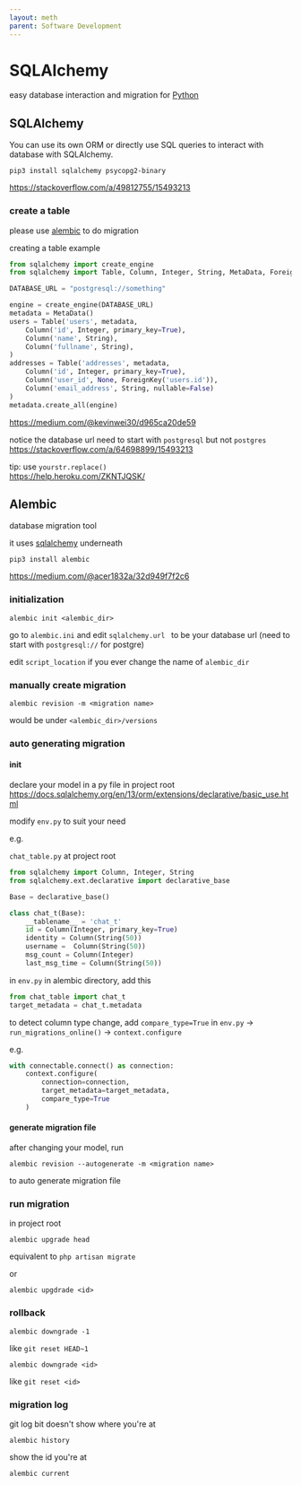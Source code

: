 ```yaml
---
layout: meth
parent: Software Development
---
```

# SQLAlchemy

easy database interaction and migration for [Python](Python)

## SQLAlchemy
You can use its own ORM or directly use SQL queries to interact with database with SQLAlchemy.

```
pip3 install sqlalchemy psycopg2-binary
```
<https://stackoverflow.com/a/49812755/15493213>

### create a table
please use [alembic](#alembic) to do migration

creating a table example
```py
from sqlalchemy import create_engine
from sqlalchemy import Table, Column, Integer, String, MetaData, ForeignKey

DATABASE_URL = "postgresql://something"

engine = create_engine(DATABASE_URL)
metadata = MetaData()
users = Table('users', metadata,
    Column('id', Integer, primary_key=True),
    Column('name', String),
    Column('fullname', String),
)
addresses = Table('addresses', metadata,
    Column('id', Integer, primary_key=True),
    Column('user_id', None, ForeignKey('users.id')),
    Column('email_address', String, nullable=False)
)
metadata.create_all(engine)
```
<https://medium.com/@kevinwei30/d965ca20de59>

notice the database url need to start with `postgresql` but not `postgres`  
<https://stackoverflow.com/a/64698899/15493213>

tip: use `yourstr.replace()`  
<https://help.heroku.com/ZKNTJQSK/>

## Alembic
database migration tool

it uses [sqlalchemy](#sqlalchemy) underneath

```
pip3 install alembic
```

<https://medium.com/@acer1832a/32d949f7f2c6>

### initialization
```
alembic init <alembic_dir>
```

go to `alembic.ini` and edit `sqlalchemy.url `
to be your database url (need to start with `postgresql://` for postgre)

edit `script_location` if you ever change the name of `alembic_dir`

### manually create migration
```
alembic revision -m <migration name>
```
would be under `<alembic_dir>/versions`

### auto generating migration
#### init
declare your model in a py file in project root  
<https://docs.sqlalchemy.org/en/13/orm/extensions/declarative/basic_use.html>

modify `env.py` to suit your need

e.g.

`chat_table.py` at project root
```py
from sqlalchemy import Column, Integer, String
from sqlalchemy.ext.declarative import declarative_base

Base = declarative_base()

class chat_t(Base):
    __tablename__ = 'chat_t'
    id = Column(Integer, primary_key=True)
    identity = Column(String(50))
    username =  Column(String(50))
    msg_count = Column(Integer)
    last_msg_time = Column(String(50))
```

in `env.py` in alembic directory, add this
```py
from chat_table import chat_t
target_metadata = chat_t.metadata
```

to detect column type change, add `compare_type=True` in `env.py` -> `run_migrations_online()` -> `context.configure`

e.g.
```py
with connectable.connect() as connection:
	context.configure(
		connection=connection, 
		target_metadata=target_metadata,
		compare_type=True
	)
```

#### generate migration file
after changing your model, run
```
alembic revision --autogenerate -m <migration name>
```
to auto generate migration file

### run migration
in project root
```
alembic upgrade head
```
equivalent to `php artisan migrate`

or
```
alembic upgdrade <id>
```

### rollback
```
alembic downgrade -1
```
like `git reset HEAD~1`

```
alembic downgrade <id>
```
like `git reset <id>`

### migration log
git log bit doesn't show where you're at
```
alembic history
```

show the id you're at
```
alembic current
```